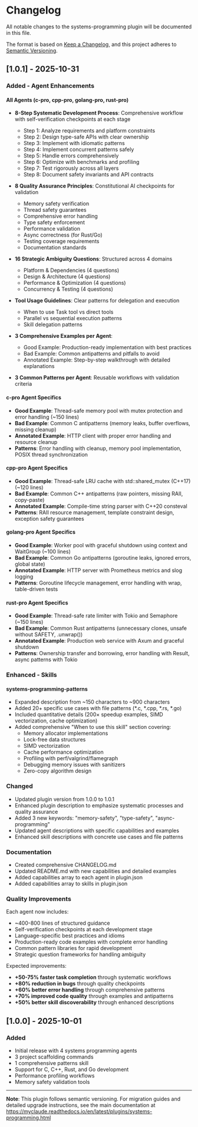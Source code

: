 # Changelog

All notable changes to the systems-programming plugin will be documented in this file.

The format is based on [Keep a Changelog](https://keepachangelog.com/en/1.0.0/),
and this project adheres to [Semantic Versioning](https://semver.org/spec/v2.0.0.html).

## [1.0.1] - 2025-10-31

### Added - Agent Enhancements

#### All Agents (c-pro, cpp-pro, golang-pro, rust-pro)
- **8-Step Systematic Development Process**: Comprehensive workflow with self-verification checkpoints at each stage
  - Step 1: Analyze requirements and platform constraints
  - Step 2: Design type-safe APIs with clear ownership
  - Step 3: Implement with idiomatic patterns
  - Step 4: Implement concurrent patterns safely
  - Step 5: Handle errors comprehensively
  - Step 6: Optimize with benchmarks and profiling
  - Step 7: Test rigorously across all layers
  - Step 8: Document safety invariants and API contracts

- **8 Quality Assurance Principles**: Constitutional AI checkpoints for validation
  - Memory safety verification
  - Thread safety guarantees
  - Comprehensive error handling
  - Type safety enforcement
  - Performance validation
  - Async correctness (for Rust/Go)
  - Testing coverage requirements
  - Documentation standards

- **16 Strategic Ambiguity Questions**: Structured across 4 domains
  - Platform & Dependencies (4 questions)
  - Design & Architecture (4 questions)
  - Performance & Optimization (4 questions)
  - Concurrency & Testing (4 questions)

- **Tool Usage Guidelines**: Clear patterns for delegation and execution
  - When to use Task tool vs direct tools
  - Parallel vs sequential execution patterns
  - Skill delegation patterns

- **3 Comprehensive Examples per Agent**:
  - Good Example: Production-ready implementation with best practices
  - Bad Example: Common antipatterns and pitfalls to avoid
  - Annotated Example: Step-by-step walkthrough with detailed explanations

- **3 Common Patterns per Agent**: Reusable workflows with validation criteria

#### c-pro Agent Specifics
- **Good Example**: Thread-safe memory pool with mutex protection and error handling (~150 lines)
- **Bad Example**: Common C antipatterns (memory leaks, buffer overflows, missing cleanup)
- **Annotated Example**: HTTP client with proper error handling and resource cleanup
- **Patterns**: Error handling with cleanup, memory pool implementation, POSIX thread synchronization

#### cpp-pro Agent Specifics
- **Good Example**: Thread-safe LRU cache with std::shared_mutex (C++17) (~120 lines)
- **Bad Example**: Common C++ antipatterns (raw pointers, missing RAII, copy-paste)
- **Annotated Example**: Compile-time string parser with C++20 consteval
- **Patterns**: RAII resource management, template constraint design, exception safety guarantees

#### golang-pro Agent Specifics
- **Good Example**: Worker pool with graceful shutdown using context and WaitGroup (~100 lines)
- **Bad Example**: Common Go antipatterns (goroutine leaks, ignored errors, global state)
- **Annotated Example**: HTTP server with Prometheus metrics and slog logging
- **Patterns**: Goroutine lifecycle management, error handling with wrap, table-driven tests

#### rust-pro Agent Specifics
- **Good Example**: Thread-safe rate limiter with Tokio and Semaphore (~150 lines)
- **Bad Example**: Common Rust antipatterns (unnecessary clones, unsafe without SAFETY, .unwrap())
- **Annotated Example**: Production web service with Axum and graceful shutdown
- **Patterns**: Ownership transfer and borrowing, error handling with Result, async patterns with Tokio

### Enhanced - Skills

#### systems-programming-patterns
- Expanded description from ~150 characters to ~900 characters
- Added 20+ specific use cases with file patterns (*.c, *.cpp, *.rs, *.go)
- Included quantitative details (200× speedup examples, SIMD vectorization, cache optimization)
- Added comprehensive "When to use this skill" section covering:
  - Memory allocator implementations
  - Lock-free data structures
  - SIMD vectorization
  - Cache performance optimization
  - Profiling with perf/valgrind/flamegraph
  - Debugging memory issues with sanitizers
  - Zero-copy algorithm design

### Changed

- Updated plugin version from 1.0.0 to 1.0.1
- Enhanced plugin description to emphasize systematic processes and quality assurance
- Added 3 new keywords: "memory-safety", "type-safety", "async-programming"
- Updated agent descriptions with specific capabilities and examples
- Enhanced skill descriptions with concrete use cases and file patterns

### Documentation

- Created comprehensive CHANGELOG.md
- Updated README.md with new capabilities and detailed examples
- Added capabilities array to each agent in plugin.json
- Added capabilities array to skills in plugin.json

### Quality Improvements

Each agent now includes:
- ~400-800 lines of structured guidance
- Self-verification checkpoints at each development stage
- Language-specific best practices and idioms
- Production-ready code examples with complete error handling
- Common pattern libraries for rapid development
- Strategic question frameworks for handling ambiguity

Expected improvements:
- **+50-75% faster task completion** through systematic workflows
- **+80% reduction in bugs** through quality checkpoints
- **+60% better error handling** through comprehensive patterns
- **+70% improved code quality** through examples and antipatterns
- **+50% better skill discoverability** through enhanced descriptions

## [1.0.0] - 2025-10-01

### Added

- Initial release with 4 systems programming agents
- 3 project scaffolding commands
- 1 comprehensive patterns skill
- Support for C, C++, Rust, and Go development
- Performance profiling workflows
- Memory safety validation tools

---

**Note**: This plugin follows semantic versioning. For migration guides and detailed upgrade instructions, see the main documentation at https://myclaude.readthedocs.io/en/latest/plugins/systems-programming.html

